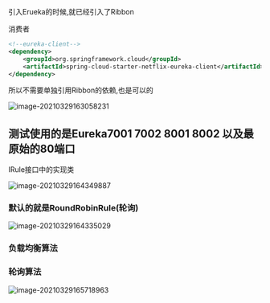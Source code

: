 引入Erueka的时候,就已经引入了Ribbon

消费者

```xml
<!--eureka-client-->
<dependency>
    <groupId>org.springframework.cloud</groupId>
    <artifactId>spring-cloud-starter-netflix-eureka-client</artifactId>
</dependency>
```

所以不需要单独引用Ribbon的依赖,也是可以的

![image-20210329163058231](C:\Users\Administrator.MACHENI-KA32LTP\AppData\Roaming\Typora\typora-user-images\image-20210329163058231.png)





## 测试使用的是Eureka7001 7002 8001 8002  以及最原始的80端口



IRule接口中的实现类

![image-20210329164349887](C:\Users\Administrator.MACHENI-KA32LTP\AppData\Roaming\Typora\typora-user-images\image-20210329164349887.png)



### 默认的就是RoundRobinRule(轮询)

![image-20210329164335029](C:\Users\Administrator.MACHENI-KA32LTP\AppData\Roaming\Typora\typora-user-images\image-20210329164335029.png)



### 负载均衡算法

### 轮询算法

![image-20210329165718963](C:\Users\Administrator.MACHENI-KA32LTP\AppData\Roaming\Typora\typora-user-images\image-20210329165718963.png)
